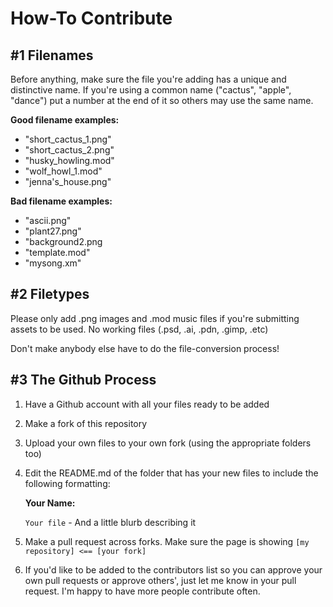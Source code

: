 # How-To Contribute

## #1 Filenames

Before anything, make sure the file you're adding has a unique and distinctive name.
If you're using a common name ("cactus", "apple", "dance") put a number at the end of it so others may use the same name.

**Good filename examples:**

- "short_cactus_1.png"
- "short_cactus_2.png"
- "husky_howling.mod"
- "wolf_howl_1.mod"
- "jenna's_house.png"

**Bad filename examples:**

- "ascii.png"
- "plant27.png"
- "background2.png
- "template.mod"
- "mysong.xm"

## #2 Filetypes

Please only add .png images and .mod music files if you're submitting assets to be used. No working files (.psd, .ai, .pdn, .gimp, .etc)

Don't make anybody else have to do the file-conversion process!

## #3 The Github Process

1. Have a Github account with all your files ready to be added

2. Make a fork of this repository

3. Upload your own files to your own fork (using the appropriate folders too)

4. Edit the README.md of the folder that has your new files to include the following formatting:

     **Your Name:**

      ``Your file`` - And a little blurb describing it

5. Make a pull request across forks. Make sure the page is showing `[my repository] <== [your fork]`

6. If you'd like to be added to the contributors list so you can approve your own pull requests or approve others', just let me know in your pull request. I'm happy to have more people contribute often.

